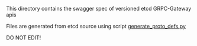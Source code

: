 This directory contains the swagger spec of versioned etcd GRPC-Gateway apis

Files are generated from etcd source using script [generate_proto_defs.py](../../scripts/generate_proto_defs.py)

DO NOT EDIT!

